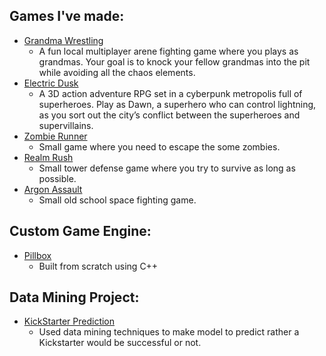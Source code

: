 <h2>Games I've made:</h2>

  - [Grandma Wrestling](https://github.com/GonzaloJMora/GrandmaWrestling)
    - A fun local multiplayer arene fighting game where you plays as grandmas. Your goal is to knock your fellow grandmas into the pit while avoiding all the chaos elements.
  - [Electric Dusk](https://github.com/afamdrank/ElectricDusk)
    - A 3D action adventure RPG set in a cyberpunk metropolis full of superheroes. Play as Dawn, a superhero who can control lightning, as you sort out the city’s conflict between the superheroes and supervillains.
  - [Zombie Runner](https://github.com/Shnackle/Zombie-Runner)
    - Small game where you need to escape the some zombies.
  - [Realm Rush](https://github.com/Shnackle/Realm-Rush)
    - Small tower defense game where you try to survive as long as possible.
  - [Argon Assault](https://github.com/Shnackle/Argon-Assault)
    - Small old school space fighting game.

<h2>Custom Game Engine:</h2>

  - [Pillbox](https://github.com/CollinScott37/Pillbox)
    - Built from scratch using C++

<h2>Data Mining Project:</h2>

  - [KickStarter Prediction](https://github.com/CollinScott37/ACG)
    - Used data mining techniques to make model to predict rather a Kickstarter would be successful or not.


